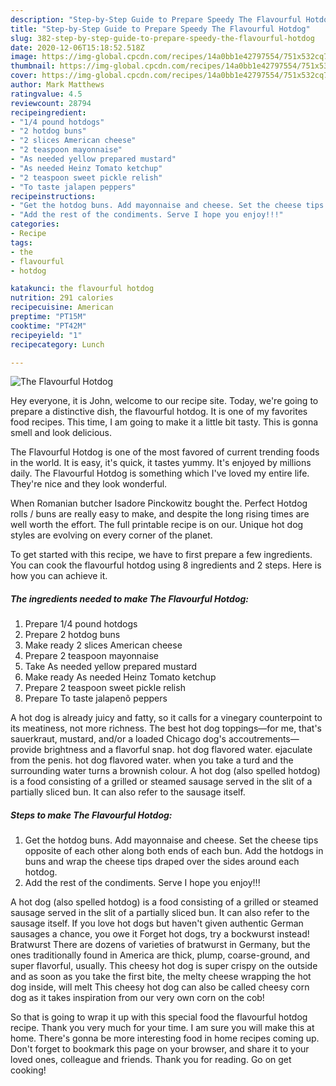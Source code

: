 ```yaml
---
description: "Step-by-Step Guide to Prepare Speedy The Flavourful Hotdog"
title: "Step-by-Step Guide to Prepare Speedy The Flavourful Hotdog"
slug: 382-step-by-step-guide-to-prepare-speedy-the-flavourful-hotdog
date: 2020-12-06T15:18:52.518Z
image: https://img-global.cpcdn.com/recipes/14a0bb1e42797554/751x532cq70/the-flavourful-hotdog-recipe-main-photo.jpg
thumbnail: https://img-global.cpcdn.com/recipes/14a0bb1e42797554/751x532cq70/the-flavourful-hotdog-recipe-main-photo.jpg
cover: https://img-global.cpcdn.com/recipes/14a0bb1e42797554/751x532cq70/the-flavourful-hotdog-recipe-main-photo.jpg
author: Mark Matthews
ratingvalue: 4.5
reviewcount: 28794
recipeingredient:
- "1/4 pound hotdogs"
- "2 hotdog buns"
- "2 slices American cheese"
- "2 teaspoon mayonnaise"
- "As needed yellow prepared mustard"
- "As needed Heinz Tomato ketchup"
- "2 teaspoon sweet pickle relish"
- "To taste jalapen peppers"
recipeinstructions:
- "Get the hotdog buns. Add mayonnaise and cheese. Set the cheese tips opposite of each other along both ends of each bun. Add the hotdogs in buns and wrap the cheese tips draped over the sides around each hotdog."
- "Add the rest of the condiments. Serve I hope you enjoy!!!"
categories:
- Recipe
tags:
- the
- flavourful
- hotdog

katakunci: the flavourful hotdog 
nutrition: 291 calories
recipecuisine: American
preptime: "PT15M"
cooktime: "PT42M"
recipeyield: "1"
recipecategory: Lunch

---
```



![The Flavourful Hotdog](https://img-global.cpcdn.com/recipes/14a0bb1e42797554/751x532cq70/the-flavourful-hotdog-recipe-main-photo.jpg)

Hey everyone, it is John, welcome to our recipe site. Today, we're going to prepare a distinctive dish, the flavourful hotdog. It is one of my favorites food recipes. This time, I am going to make it a little bit tasty. This is gonna smell and look delicious.

The Flavourful Hotdog is one of the most favored of current trending foods in the world. It is easy, it's quick, it tastes yummy. It's enjoyed by millions daily. The Flavourful Hotdog is something which I've loved my entire life. They're nice and they look wonderful.

When Romanian butcher Isadore Pinckowitz bought the. Perfect Hotdog rolls / buns are really easy to make, and despite the long rising times are well worth the effort. The full printable recipe is on our. Unique hot dog styles are evolving on every corner of the planet.


To get started with this recipe, we have to first prepare a few ingredients. You can cook the flavourful hotdog using 8 ingredients and 2 steps. Here is how you can achieve it.

<!--inarticleads1-->

##### The ingredients needed to make The Flavourful Hotdog:

1. Prepare 1/4 pound hotdogs
1. Prepare 2 hotdog buns
1. Make ready 2 slices American cheese
1. Prepare 2 teaspoon mayonnaise
1. Take As needed yellow prepared mustard
1. Make ready As needed Heinz Tomato ketchup
1. Prepare 2 teaspoon sweet pickle relish
1. Prepare To taste jalapenõ peppers


A hot dog is already juicy and fatty, so it calls for a vinegary counterpoint to its meatiness, not more richness. The best hot dog toppings—for me, that&#39;s sauerkraut, mustard, and/or a loaded Chicago dog&#39;s accoutrements—provide brightness and a flavorful snap. hot dog flavored water. ejaculate from the penis. hot dog flavored water. when you take a turd and the surrounding water turns a brownish colour. A hot dog (also spelled hotdog) is a food consisting of a grilled or steamed sausage served in the slit of a partially sliced bun. It can also refer to the sausage itself. 

<!--inarticleads2-->

##### Steps to make The Flavourful Hotdog:

1. Get the hotdog buns. Add mayonnaise and cheese. Set the cheese tips opposite of each other along both ends of each bun. Add the hotdogs in buns and wrap the cheese tips draped over the sides around each hotdog.
1. Add the rest of the condiments. Serve I hope you enjoy!!!


A hot dog (also spelled hotdog) is a food consisting of a grilled or steamed sausage served in the slit of a partially sliced bun. It can also refer to the sausage itself. If you love hot dogs but haven&#39;t given authentic German sausages a chance, you owe it Forget hot dogs, try a bockwurst instead! Bratwurst There are dozens of varieties of bratwurst in Germany, but the ones traditionally found in America are thick, plump, coarse-ground, and super flavorful, usually. This cheesy hot dog is super crispy on the outside and as soon as you take the first bite, the melty cheese wrapping the hot dog inside, will melt This cheesy hot dog can also be called cheesy corn dog as it takes inspiration from our very own corn on the cob! 

So that is going to wrap it up with this special food the flavourful hotdog recipe. Thank you very much for your time. I am sure you will make this at home. There's gonna be more interesting food in home recipes coming up. Don't forget to bookmark this page on your browser, and share it to your loved ones, colleague and friends. Thank you for reading. Go on get cooking!
